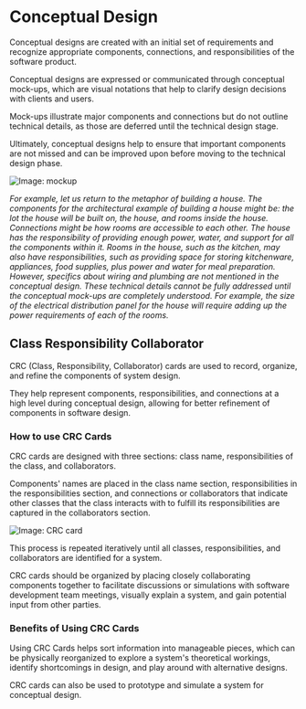 # Conceptual Design

Conceptual designs are created with an initial set of requirements and recognize appropriate components, connections, and responsibilities of the software product.

Conceptual designs are expressed or communicated through conceptual mock-ups, which are visual notations that help to clarify design decisions with clients and users.

Mock-ups illustrate major components and connections but do not outline technical details, as those are deferred until the technical design stage.

Ultimately, conceptual designs help to ensure that important components are not missed and can be improved upon before moving to the technical design phase.

![Image: mockup](https://balsamiq.com/assets/wireframes/mytunez.gif)

*For example, let us return to the metaphor of building a house. The components for the architectural example of building a house might be: the lot the house will be built on, the house, and rooms inside the house. Connections might be how rooms are accessible to each other. The house has the responsibility of providing enough power, water, and support for all the components within it. Rooms in the house, such as the kitchen, may also have responsibilities, such as providing space for storing kitchenware, appliances, food supplies, plus power and water for meal preparation. However, specifics about wiring and plumbing are not mentioned in the conceptual design. These technical details cannot be fully addressed until the conceptual mock-ups are completely understood. For example, the size of the electrical distribution panel for the house will require adding up the power requirements of each of the rooms.*


## Class Responsibility Collaborator

CRC (Class, Responsibility, Collaborator) cards are used to record, organize, and refine the components of system design.

They help represent components, responsibilities, and connections at a high level during conceptual design, allowing for better refinement of components in software design. 


### How to use CRC Cards

CRC cards are designed with three sections: class name, responsibilities of the class, and collaborators.

Components' names are placed in the class name section, responsibilities in the responsibilities section, and connections or collaborators that indicate other classes that the class interacts with to fulfill its responsibilities are captured in the collaborators section.

![Image: CRC card](https://media.springernature.com/lw685/springer-static/image/chp%3A10.1007%2F978-1-4842-4206-3_23/MediaObjects/470826_1_En_23_Figa_HTML.jpg)

This process is repeated iteratively until all classes, responsibilities, and collaborators are identified for a system.

CRC cards should be organized by placing closely collaborating components together to facilitate discussions or simulations with software development team meetings, visually explain a system, and gain potential input from other parties.


### Benefits of Using CRC Cards

Using CRC Cards helps sort information into manageable pieces, which can be physically reorganized to explore a system's theoretical workings, identify shortcomings in design, and play around with alternative designs. 

CRC cards can also be used to prototype and simulate a system for conceptual design.
